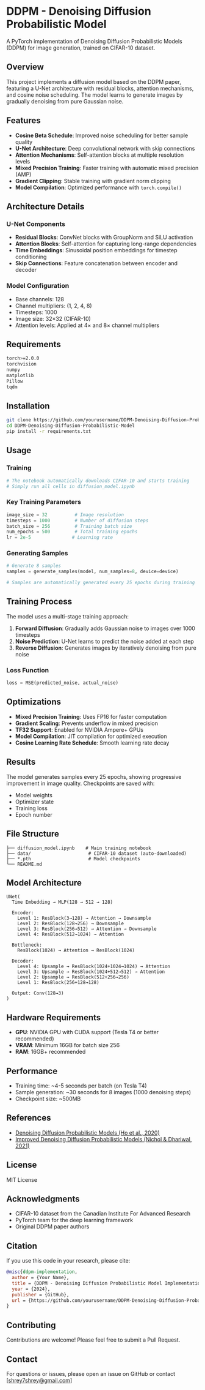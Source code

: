 # DDPM - Denoising Diffusion Probabilistic Model

A PyTorch implementation of Denoising Diffusion Probabilistic Models (DDPM) for image generation, trained on CIFAR-10 dataset.

## Overview

This project implements a diffusion model based on the DDPM paper, featuring a U-Net architecture with residual blocks, attention mechanisms, and cosine noise scheduling. The model learns to generate images by gradually denoising from pure Gaussian noise.

## Features

- **Cosine Beta Schedule**: Improved noise scheduling for better sample quality
- **U-Net Architecture**: Deep convolutional network with skip connections
- **Attention Mechanisms**: Self-attention blocks at multiple resolution levels
- **Mixed Precision Training**: Faster training with automatic mixed precision (AMP)
- **Gradient Clipping**: Stable training with gradient norm clipping
- **Model Compilation**: Optimized performance with `torch.compile()`

## Architecture Details

### U-Net Components
- **Residual Blocks**: ConvNet blocks with GroupNorm and SiLU activation
- **Attention Blocks**: Self-attention for capturing long-range dependencies
- **Time Embeddings**: Sinusoidal position embeddings for timestep conditioning
- **Skip Connections**: Feature concatenation between encoder and decoder

### Model Configuration
- Base channels: 128
- Channel multipliers: (1, 2, 4, 8)
- Timesteps: 1000
- Image size: 32×32 (CIFAR-10)
- Attention levels: Applied at 4× and 8× channel multipliers

## Requirements

```bash
torch>=2.0.0
torchvision
numpy
matplotlib
Pillow
tqdm
```

## Installation

```bash
git clone https://github.com/yourusername/DDPM-Denoising-Diffusion-Probabilistic-Model.git
cd DDPM-Denoising-Diffusion-Probabilistic-Model
pip install -r requirements.txt
```

## Usage

### Training

```python
# The notebook automatically downloads CIFAR-10 and starts training
# Simply run all cells in diffusion_model.ipynb
```

### Key Training Parameters

```python
image_size = 32          # Image resolution
timesteps = 1000         # Number of diffusion steps
batch_size = 256         # Training batch size
num_epochs = 500         # Total training epochs
lr = 2e-5               # Learning rate
```

### Generating Samples

```python
# Generate 8 samples
samples = generate_samples(model, num_samples=8, device=device)

# Samples are automatically generated every 25 epochs during training
```

## Training Process

The model uses a multi-stage training approach:

1. **Forward Diffusion**: Gradually adds Gaussian noise to images over 1000 timesteps
2. **Noise Prediction**: U-Net learns to predict the noise added at each step
3. **Reverse Diffusion**: Generates images by iteratively denoising from pure noise

### Loss Function

```python
loss = MSE(predicted_noise, actual_noise)
```

## Optimizations

- **Mixed Precision Training**: Uses FP16 for faster computation
- **Gradient Scaling**: Prevents underflow in mixed precision
- **TF32 Support**: Enabled for NVIDIA Ampere+ GPUs
- **Model Compilation**: JIT compilation for optimized execution
- **Cosine Learning Rate Schedule**: Smooth learning rate decay

## Results

The model generates samples every 25 epochs, showing progressive improvement in image quality. Checkpoints are saved with:
- Model weights
- Optimizer state
- Training loss
- Epoch number

## File Structure

```
├── diffusion_model.ipynb    # Main training notebook
├── data/                     # CIFAR-10 dataset (auto-downloaded)
├── *.pth                     # Model checkpoints
└── README.md
```

## Model Architecture

```
UNet(
  Time Embedding → MLP(128 → 512 → 128)
  
  Encoder:
    Level 1: ResBlock(3→128) → Attention → Downsample
    Level 2: ResBlock(128→256) → Downsample
    Level 3: ResBlock(256→512) → Attention → Downsample
    Level 4: ResBlock(512→1024) → Attention
  
  Bottleneck:
    ResBlock(1024) → Attention → ResBlock(1024)
  
  Decoder:
    Level 4: Upsample → ResBlock(1024+1024→1024) → Attention
    Level 3: Upsample → ResBlock(1024+512→512) → Attention
    Level 2: Upsample → ResBlock(512+256→256)
    Level 1: ResBlock(256+128→128)
  
  Output: Conv(128→3)
)
```

## Hardware Requirements

- **GPU**: NVIDIA GPU with CUDA support (Tesla T4 or better recommended)
- **VRAM**: Minimum 16GB for batch size 256
- **RAM**: 16GB+ recommended

## Performance

- Training time: ~4-5 seconds per batch (on Tesla T4)
- Sample generation: ~30 seconds for 8 images (1000 denoising steps)
- Checkpoint size: ~500MB

## References

- [Denoising Diffusion Probabilistic Models (Ho et al., 2020)](https://arxiv.org/abs/2006.11239)
- [Improved Denoising Diffusion Probabilistic Models (Nichol & Dhariwal, 2021)](https://arxiv.org/abs/2102.09672)

## License

MIT License

## Acknowledgments

- CIFAR-10 dataset from the Canadian Institute For Advanced Research
- PyTorch team for the deep learning framework
- Original DDPM paper authors

## Citation

If you use this code in your research, please cite:

```bibtex
@misc{ddpm-implementation,
  author = {Your Name},
  title = {DDPM - Denoising Diffusion Probabilistic Model Implementation},
  year = {2024},
  publisher = {GitHub},
  url = {https://github.com/yourusername/DDPM-Denoising-Diffusion-Probabilistic-Model}
}
```

## Contributing

Contributions are welcome! Please feel free to submit a Pull Request.

## Contact

For questions or issues, please open an issue on GitHub or contact [shrey7shrey@gmail.com]
